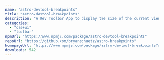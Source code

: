 ```yaml
---
name: "astro-devtool-breakpoints"
title: "astro-devtool-breakpoints"
description: "A Dev Toolbar App to display the size of the current viewport—as a tailwind class."
categories:
  - "css+ui"
  - "toolbar"
npmUrl: "https://www.npmjs.com/package/astro-devtool-breakpoints"
repoUrl: "https://github.com/bryanschuetz/astro-breakpoints"
homepageUrl: "https://www.npmjs.com/package/astro-devtool-breakpoints?activeTab=readme"
downloads: 542
---
```

